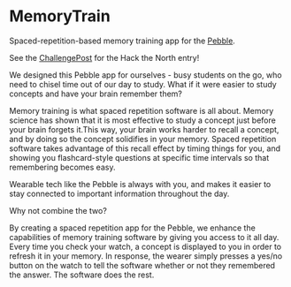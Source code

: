MemoryTrain
===========

Spaced-repetition-based memory training app for the [Pebble](https://getpebble.com/).

See the [ChallengePost](http://challengepost.com/software/memorytime) for the Hack the North entry!

We designed this Pebble app for ourselves - busy students on the go, who need to chisel time out of our day to study. What if it were easier to study concepts and have your brain remember them?

Memory training is what spaced repetition software is all about. Memory science has shown that it is most effective to study a concept just before your brain forgets it.This way, your brain works harder to recall a concept, and by doing so the concept solidifies in your memory. Spaced repetition software takes advantage of this recall effect by timing things for you, and showing you flashcard-style questions at specific time intervals so that remembering becomes easy.

Wearable tech like the Pebble is always with you, and makes it easier to stay connected to important information throughout the day.

Why not combine the two?

By creating a spaced repetition app for the Pebble, we enhance the capabilities of memory training software by giving you access to it all day. Every time you check your watch, a concept is displayed to you in order to refresh it in your memory. In response, the wearer simply presses a yes/no button on the watch to tell the software whether or not they remembered the answer. The software does the rest.
